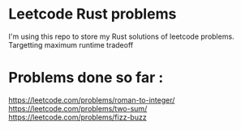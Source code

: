 # Leetcode Rust problems

I'm using this repo to store my Rust solutions of leetcode problems.
Targetting maximum runtime tradeoff

# Problems done so far :
https://leetcode.com/problems/roman-to-integer/
https://leetcode.com/problems/two-sum/
https://leetcode.com/problems/fizz-buzz


